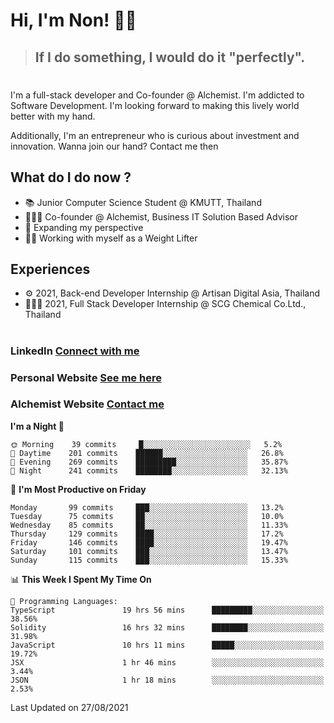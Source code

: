 # Hi, I'm Non! 🖐🏻

> ## If I do something, I would do it "perfectly".

#

I'm a full-stack developer and Co-founder @ Alchemist. I'm addicted to Software Development. I'm looking forward to making this lively world better with my hand.

Additionally, I'm an entrepreneur who is curious about investment and innovation. Wanna join our hand? Contact me then

## What do I do now ?

- 📚 Junior Computer Science Student @ KMUTT, Thailand
- 🧑🏻‍💻 Co-founder @ Alchemist, Business IT Solution Based Advisor
- 🌈 Expanding my perspective
- 🏋🏻 Working with myself as a Weight Lifter

## Experiences

- ⚙️ 2021, Back-end Developer Internship @ Artisan Digital Asia, Thailand
- 🧑🏻‍💻 2021, Full Stack Developer Internship @ SCG Chemical Co.Ltd., Thailand

#

### LinkedIn [Connect with me](https://www.linkedin.com/in/non-nontra/)

### Personal Website [See me here](https://nonnontra.com/)

### Alchemist Website [Contact me](https://alchemist-softwarehouse.co/)

<!--START_SECTION:waka-->
**I'm a Night 🦉** 

```text
🌞 Morning    39 commits     █░░░░░░░░░░░░░░░░░░░░░░░░   5.2% 
🌆 Daytime    201 commits    ██████░░░░░░░░░░░░░░░░░░░   26.8% 
🌃 Evening    269 commits    █████████░░░░░░░░░░░░░░░░   35.87% 
🌙 Night      241 commits    ████████░░░░░░░░░░░░░░░░░   32.13%

```
📅 **I'm Most Productive on Friday** 

```text
Monday       99 commits     ███░░░░░░░░░░░░░░░░░░░░░░   13.2% 
Tuesday      75 commits     ██░░░░░░░░░░░░░░░░░░░░░░░   10.0% 
Wednesday    85 commits     ██░░░░░░░░░░░░░░░░░░░░░░░   11.33% 
Thursday     129 commits    ████░░░░░░░░░░░░░░░░░░░░░   17.2% 
Friday       146 commits    ████░░░░░░░░░░░░░░░░░░░░░   19.47% 
Saturday     101 commits    ███░░░░░░░░░░░░░░░░░░░░░░   13.47% 
Sunday       115 commits    ███░░░░░░░░░░░░░░░░░░░░░░   15.33%

```


📊 **This Week I Spent My Time On** 

```text
💬 Programming Languages: 
TypeScript               19 hrs 56 mins      █████████░░░░░░░░░░░░░░░░   38.56% 
Solidity                 16 hrs 32 mins      ████████░░░░░░░░░░░░░░░░░   31.98% 
JavaScript               10 hrs 11 mins      █████░░░░░░░░░░░░░░░░░░░░   19.72% 
JSX                      1 hr 46 mins        ░░░░░░░░░░░░░░░░░░░░░░░░░   3.44% 
JSON                     1 hr 18 mins        ░░░░░░░░░░░░░░░░░░░░░░░░░   2.53%

```


 Last Updated on 27/08/2021
<!--END_SECTION:waka-->
